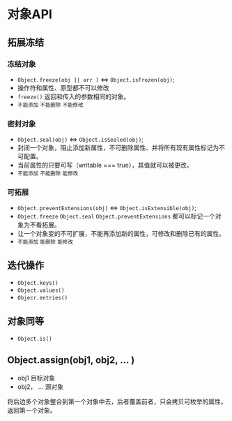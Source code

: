 # 对象API

## 拓展冻结

### 冻结对象

+ `Object.freeze(obj || arr )` <=> `Object.isFrozen(obj)`;
+ 操作符和属性、原型都不可以修改
+ `freeze()` 返回和传入的参数相同的对象。
+ `不能添加` `不能删除` `不能修改`

### 密封对象

+ `Object.seal(obj)` <=> `Object.isSealed(obj)`;
+ 封闭一个对象，阻止添加新属性，不可删除属性、并将所有现有属性标记为不可配置。
+ 当前属性的只要可写（writable === true），其值就可以被更改。
+ `不能添加` `不能删除` `能修改`

### 可拓展

+ `Object.preventExtensions(obj)` <=> `Object.isExtensible(obj)`;
+ `Object.freeze` `Object.seal` `Object.preventExtensions` 都可以标记一个对象为不看拓展。
+ 让一个对象变的不可扩展，不能再添加新的属性，可修改和删除已有的属性。
+ `不能添加` `能删除` `能修改`

## 迭代操作

+ `Object.keys()`
+ `Object.values()`
+ `Objecr.entries()`

## 对象同等

+ `Object.is()`

## Object.assign(obj1, obj2, ... )

+ obj1  目标对象
+ obj2， ... 源对象

将后边多个对象整合到第一个对象中去，后者覆盖前者，只会拷贝可枚举的属性，返回第一个对象。

